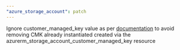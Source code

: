 ```yaml
---
"azure_storage_account": patch
---
```


Ignore customer_managed_key value as per [documentation](https://registry.terraform.io/providers/hashicorp/azurerm/latest/docs/resources/storage_account) to avoid removing CMK already instantiated created via the azurerm_storage_account_customer_managed_key resource
